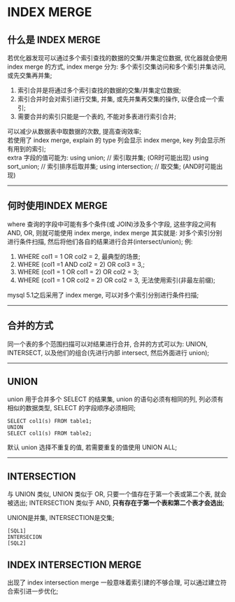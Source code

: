 # **INDEX MERGE**

## **什么是 INDEX MERGE**
若优化器发现可以通过多个索引查找的数据的交集/并集定位数据, 优化器就会使用 index merge 的方式, index merge 分为: 多个索引交集访问和多个索引并集访问, 或先交集再并集;
1. 索引合并是将通过多个索引查找的数据的交集/并集定位数据;
2. 索引合并时会对索引进行交集, 并集, 或先并集再交集的操作, 以便合成一个索引;
3. 需要合并的索引只能是一个表的, 不能对多表进行索引合并;  

可以减少从数据表中取数据的次数, 提高查询效率;  
若使用了 index merge, explain 的 type 列会显示 index merge, key 列会显示所有用到的索引;  
extra 字段的值可能为:
using union; // 索引取并集; (OR时可能出现)
using sort_union; // 索引排序后取并集; 
using intersection; // 取交集; (AND时可能出现)

----------------------------
## **何时使用INDEX MERGE**
where 查询的字段中可能有多个条件(或 JOIN)涉及多个字段, 这些字段之间有 AND, OR, 则就可能使用 index merge, index merge 其实就是: 对多个索引分别进行条件扫描, 然后将他们各自的结果进行合并(intersect/union);
例: 
1. WHERE col1 = 1 OR col2 = 2, 最典型的场景;
2. WHERE (col1 =1 AND col2 = 2) OR col3 = 3,;
3. WHERE (col1 = 1 OR col1 = 2) OR col2 = 3;
4. WHERE (col1 = 1 OR col2 = 2) OR col2 = 3, 无法使用索引(非最左前缀);

mysql 5.1之后采用了 index merge, 可以对多个索引分别进行条件扫描;   

----------------------------
## **合并的方式**   
同一个表的多个范围扫描可以对结果进行合并, 合并的方式可以为: UNION, INTERSECT, 以及他们的组合(先进行内部 intersect, 然后外面进行 union);

----------------------------
## **UNION**

union 用于合并多个 SELECT 的结果集, union 的语句必须有相同的列, 列必须有相似的数据类型, SELECT 的字段顺序必须相同; 
```
SELECT col1(s) FROM table1;
UNION
SELECT col1(s) FROM table2;
```
默认 union 选择不重复的值, 若需要重复的值使用 UNION ALL;

----------------------------
## **INTERSECTION**
与 UNION 类似, UNION 类似于 OR, 只要一个值存在于第一个表或第二个表, 就会被选出; INTERSECTION 类似于 AND, **只有存在于第一个表和第二个表才会选出**;  

UNION是并集, INTERSECTION是交集;  
```
[SQL1]
INTERSECION
[SQL2]
```

## **INDEX INTERSECTION MERGE**

出现了 index intersection merge 一般意味着索引建的不够合理, 可以通过建立符合索引进一步优化;


